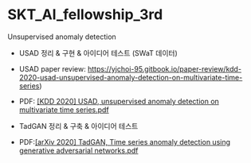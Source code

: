 # SKT_AI_fellowship_3rd

Unsupervised anomaly detection

- USAD 정리 & 구현 & 아이디어 테스트 (SWaT 데이터)
- USAD paper review: https://yjchoi-95.gitbook.io/paper-review/kdd-2020-usad-unsupervised-anomaly-detection-on-multivariate-time-series)
- PDF: [[KDD 2020] USAD, unsupervised anomaly detection on multivariate time series.pdf](https://github.com/yjchoi-95/SKT_AI_fellowship_3rd/files/6703093/KDD.2020.USAD.unsupervised.anomaly.detection.on.multivariate.time.series.pdf)

- TadGAN 정리 & 구축 & 아이디어 테스트
- PDF:[[arXiv 2020] TadGAN, Time series anomaly detection using generative adversarial networks.pdf](https://github.com/yjchoi-95/SKT_AI_fellowship_3rd/files/6703090/arXiv.2020.TadGAN.Time.series.anomaly.detection.using.generative.adversarial.networks.pdf)
